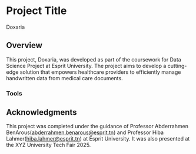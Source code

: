 # Project Title
Doxaria 

## Overview
This project, Doxaria, was developed as part of the coursework for Data Science Project at Esprit University.
The project aims to develop a cutting-edge solution that empowers healthcare providers to efficiently manage handwritten data from medical care documents.

### Tools

## Acknowledgments
This project was completed under the guidance of Professor Abderrahmen BenArous(abderrahmen.benarous@esprit.tn) and Professor Hiba Lahmer(hiba.lahmer@esprit.tn) at Esprit University.
It was also presented at the XYZ University Tech Fair 2025.
